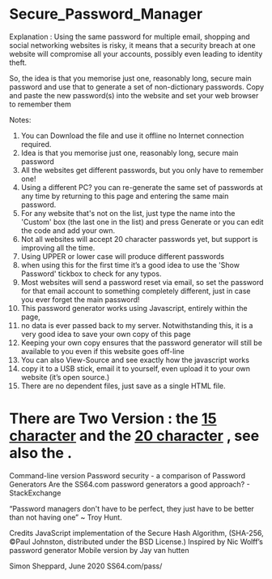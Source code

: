 # Secure_Password_Manager

Explanation :
Using the same password for multiple email, shopping and social networking websites is risky, 
it means that a security breach at one website will compromise all your accounts, possibly even leading to identity theft.

So, the idea is that you memorise just one, reasonably long, secure main password and use that to generate a set of non-dictionary passwords. 
Copy and paste the new password(s) into the website and set your web browser to remember them

Notes: 
1) You can Download the file and use it offline no Internet connection required.
2) Idea is that you memorise just one, reasonably long, secure main password
3) All the websites get different passwords, but you only have to remember one!
4) Using a different PC? you can re-generate the same set of passwords at any time by returning to this page and entering the same main password.
5) For any website that's not on the list, just type the name into the 'Custom' box (the last one in the list) and press Generate or you can edit the code and add your own. 
6) Not all websites will accept 20 character passwords yet, but support is improving all the time.
7) Using UPPER or lower case will produce different passwords
8) when using this for the first time it’s a good idea to use the 'Show Password' tickbox to check for any typos.
9) Most websites will send a password reset via email, so set the password for that email account to something completely different, just in case you ever forget the main password!
10) This password generator works using Javascript, entirely within the page,
11) no data is ever passed back to my server. Notwithstanding this, it is a very good idea to save your own copy of this page
12) Keeping your own copy ensures that the password generator will still be available to you even if this website goes off-line
13) You can also View-Source and see exactly how the javascript works
14) copy it to a USB stick, email it to yourself, even upload it to your own website (it’s open source.)
15) There are no dependent files, just save as a single HTML file.

<h1>There are Two Version : the <a href="https://github.com/Xdev200/Secure_Password_Manager/blob/master/Passwords-15char.html">15 character</a> and the <a href="https://github.com/Xdev200/Secure_Password_Manager/blob/master/Passwords-20char.html">20 character</a> , see also the .</h1>
  

Command-line version
Password security - a comparison of Password Generators
Are the SS64.com password generators a good approach? - StackExchange

“Password managers don't have to be perfect, they just have to be better than not having one” ~ Troy Hunt.

Credits
JavaScript implementation of the Secure Hash Algorithm, (SHA-256, ©Paul Johnston, distributed under the BSD License.) Inspired by Nic Wolff’s password generator Mobile version by Jay van hutten

Simon Sheppard, June 2020
SS64.com/pass/
